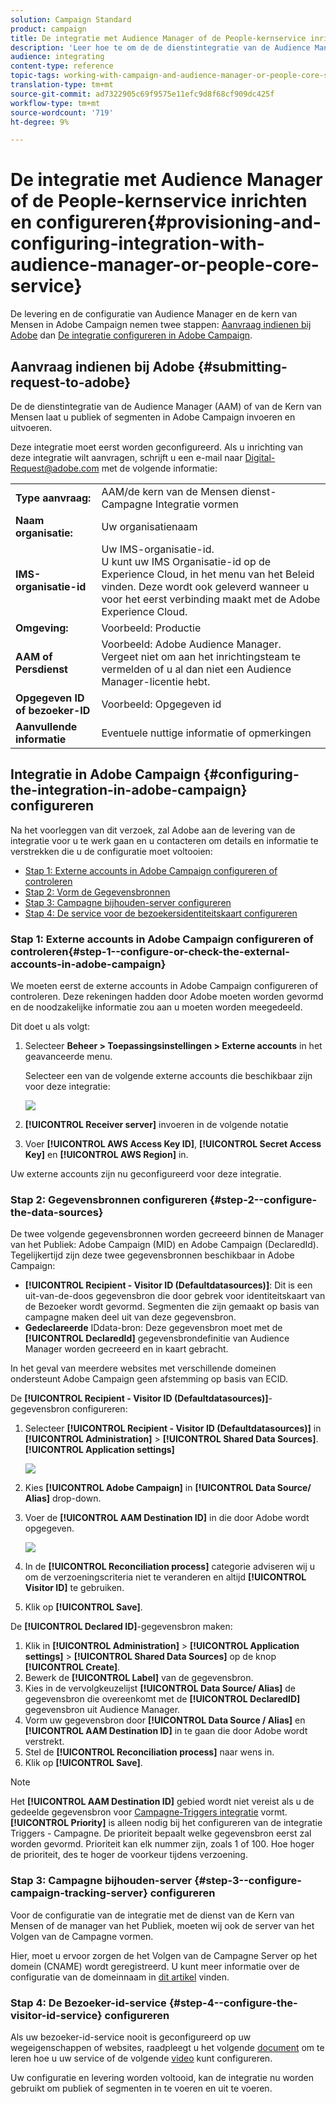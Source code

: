 ```yaml
---
solution: Campaign Standard
product: campaign
title: De integratie met Audience Manager of de People-kernservice inrichten en configureren
description: 'Leer hoe te om de de dienstintegratie van de Audience Manager/van de Kern van Mensen te vormen beginnen publiek of segmenten met de verschillende oplossingen van Adobe Experience Cloud te delen. '
audience: integrating
content-type: reference
topic-tags: working-with-campaign-and-audience-manager-or-people-core-service
translation-type: tm+mt
source-git-commit: ad7322905c69f9575e11efc9d8f68cf909dc425f
workflow-type: tm+mt
source-wordcount: '719'
ht-degree: 9%

---
```



# De integratie met Audience Manager of de People-kernservice inrichten en configureren{#provisioning-and-configuring-integration-with-audience-manager-or-people-core-service}

De levering en de configuratie van Audience Manager en de kern van Mensen in Adobe Campaign nemen twee stappen: [Aanvraag indienen bij Adobe](#submitting-request-to-adobe) dan [De integratie configureren in Adobe Campaign](#configuring-the-integration-in-adobe-campaign).

## Aanvraag indienen bij Adobe {#submitting-request-to-adobe}

De de dienstintegratie van de Audience Manager (AAM) of van de Kern van Mensen laat u publiek of segmenten in Adobe Campaign invoeren en uitvoeren.

Deze integratie moet eerst worden geconfigureerd. Als u inrichting van deze integratie wilt aanvragen, schrijft u een e-mail naar [Digital-Request@adobe.com](mailto:Digital-Request@adobe.com) met de volgende informatie:

<table> 
 <tbody> 
  <tr> 
   <td> <strong>Type aanvraag:</strong><br /> </td> 
   <td> AAM/de kern van de Mensen dienst-Campagne Integratie vormen </td> 
  </tr> 
  <tr> 
   <td> <strong>Naam organisatie:</strong><br /> </td> 
   <td> Uw organisatienaam </td> 
  </tr> 
  <tr> 
   <td> <strong>IMS-organisatie-id</strong><br /> </td> 
   <td> Uw IMS-organisatie-id. <br> U kunt uw IMS Organisatie-id op de Experience Cloud, in het menu van het Beleid vinden. Deze wordt ook geleverd wanneer u voor het eerst verbinding maakt met de Adobe Experience Cloud. </td> 
  </tr> 
  <tr> 
   <td> <strong>Omgeving:</strong><br /> </td> 
   <td> Voorbeeld: Productie </td> 
  </tr> 
  <tr> 
   <td> <strong>AAM of Persdienst</strong><br /> </td> 
   <td> Voorbeeld: Adobe Audience Manager. Vergeet niet om aan het inrichtingsteam te vermelden of u al dan niet een Audience Manager-licentie hebt.</td> 
  </tr> 
  <tr> 
   <td> <strong>Opgegeven ID of bezoeker-ID</strong><br /> </td> 
   <td> Voorbeeld: Opgegeven id </td> 
  </tr> 
  <tr> 
   <td> <strong>Aanvullende informatie</strong><br /> </td> 
   <td> Eventuele nuttige informatie of opmerkingen </td> 
  </tr> 
 </tbody> 
</table>

## Integratie in Adobe Campaign {#configuring-the-integration-in-adobe-campaign} configureren

Na het voorleggen van dit verzoek, zal Adobe aan de levering van de integratie voor u te werk gaan en u contacteren om details en informatie te verstrekken die u de configuratie moet voltooien:

* [Stap 1: Externe accounts in Adobe Campaign configureren of controleren](#step-1--configure-or-check-the-external-accounts-in-adobe-campaign)
* [Stap 2: Vorm de Gegevensbronnen](#step-2--configure-the-data-sources)
* [Stap 3: Campagne bijhouden-server configureren](#step-3--configure-campaign-tracking-server)
* [Stap 4: De service voor de bezoekersidentiteitskaart configureren](#step-4--configure-the-visitor-id-service)

### Stap 1: Externe accounts in Adobe Campaign configureren of controleren{#step-1--configure-or-check-the-external-accounts-in-adobe-campaign}

We moeten eerst de externe accounts in Adobe Campaign configureren of controleren. Deze rekeningen hadden door Adobe moeten worden gevormd en de noodzakelijke informatie zou aan u moeten worden meegedeeld.

Dit doet u als volgt:

1. Selecteer **Beheer > Toepassingsinstellingen > Externe accounts** in het geavanceerde menu.

   Selecteer een van de volgende externe accounts die beschikbaar zijn voor deze integratie:

   ![](assets/integration_aam_1.png)

1. **[!UICONTROL Receiver server]** invoeren in de volgende notatie
1. Voer **[!UICONTROL AWS Access Key ID]**, **[!UICONTROL Secret Access Key]** en **[!UICONTROL AWS Region]** in.

Uw externe accounts zijn nu geconfigureerd voor deze integratie.

### Stap 2: Gegevensbronnen configureren {#step-2--configure-the-data-sources}

De twee volgende gegevensbronnen worden gecreeerd binnen de Manager van het Publiek: Adobe Campaign (MID) en Adobe Campaign (DeclaredId). Tegelijkertijd zijn deze twee gegevensbronnen beschikbaar in Adobe Campaign:

* **[!UICONTROL Recipient - Visitor ID (Defaultdatasources)]**: Dit is een uit-van-de-doos gegevensbron die door gebrek voor identiteitskaart van de Bezoeker wordt gevormd. Segmenten die zijn gemaakt op basis van campagne maken deel uit van deze gegevensbron.
* **Gedeclareerde** IDdata-bron: Deze gegevensbron moet met de  **[!UICONTROL DeclaredId]** gegevensbrondefinitie van Audience Manager worden gecreeerd en in kaart gebracht.

In het geval van meerdere websites met verschillende domeinen ondersteunt Adobe Campaign geen afstemming op basis van ECID.

De **[!UICONTROL Recipient - Visitor ID (Defaultdatasources)]**-gegevensbron configureren:

1. Selecteer **[!UICONTROL Recipient - Visitor ID (Defaultdatasources)]** in **[!UICONTROL Administration]** > **[!UICONTROL Shared Data Sources]**.**[!UICONTROL Application settings]**

   ![](assets/integration_aam_2.png)

1. Kies **[!UICONTROL Adobe Campaign]** in **[!UICONTROL Data Source/ Alias]** drop-down.
1. Voer de **[!UICONTROL AAM Destination ID]** in die door Adobe wordt opgegeven.

   ![](assets/integration_aam_3.png)

1. In de **[!UICONTROL Reconciliation process]** categorie adviseren wij u om de verzoeningscriteria niet te veranderen en altijd **[!UICONTROL Visitor ID]** te gebruiken.
1. Klik op **[!UICONTROL Save]**.

De **[!UICONTROL Declared ID]**-gegevensbron maken:

1. Klik in **[!UICONTROL Administration]** > **[!UICONTROL Application settings]** > **[!UICONTROL Shared Data Sources]** op de knop **[!UICONTROL Create]**.
1. Bewerk de **[!UICONTROL Label]** van de gegevensbron.
1. Kies in de vervolgkeuzelijst **[!UICONTROL Data Source/ Alias]** de gegevensbron die overeenkomt met de **[!UICONTROL DeclaredID]** gegevensbron uit Audience Manager.
1. Vorm uw gegevensbron door **[!UICONTROL Data Source / Alias]** en **[!UICONTROL AAM Destination ID]** in te gaan die door Adobe wordt verstrekt.
1. Stel de **[!UICONTROL Reconciliation process]** naar wens in.
1. Klik op **[!UICONTROL Save]**.

>[!NOTE]
>
>Het **[!UICONTROL AAM Destination ID]** gebied wordt niet vereist als u de gedeelde gegevensbron voor [Campagne-Triggers integratie](../../integrating/using/configuring-triggers-in-experience-cloud.md) vormt. **[!UICONTROL Priority]** is alleen nodig bij het configureren van de integratie Triggers - Campagne. De prioriteit bepaalt welke gegevensbron eerst zal worden gevormd. Prioriteit kan elk nummer zijn, zoals 1 of 100. Hoe hoger de prioriteit, des te hoger de voorkeur tijdens verzoening.

### Stap 3: Campagne bijhouden-server {#step-3--configure-campaign-tracking-server} configureren

Voor de configuratie van de integratie met de dienst van de Kern van Mensen of de manager van het Publiek, moeten wij ook de server van het Volgen van de Campagne vormen.

Hier, moet u ervoor zorgen de het Volgen van de Campagne Server op het domein (CNAME) wordt geregistreerd. U kunt meer informatie over de configuratie van de domeinnaam in [dit artikel](https://helpx.adobe.com/nl/campaign/kb/domain-name-delegation.html) vinden.

### Stap 4: De Bezoeker-id-service {#step-4--configure-the-visitor-id-service} configureren

Als uw bezoeker-id-service nooit is geconfigureerd op uw wegeigenschappen of websites, raadpleegt u het volgende [document](https://docs.adobe.com/content/help/en/id-service/using/implementation/setup-aam-analytics.html) om te leren hoe u uw service of de volgende [video](https://helpx.adobe.com/marketing-cloud/how-to/email-marketing.html#step-two) kunt configureren.

Uw configuratie en levering worden voltooid, kan de integratie nu worden gebruikt om publiek of segmenten in te voeren en uit te voeren.
